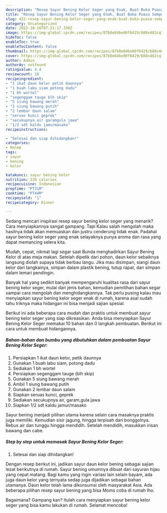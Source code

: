 ```yaml
---
description: "Resep Sayur Bening Kelor Seger yang Enak, Buat Buka Puasa Sempurna"
title: "Resep Sayur Bening Kelor Seger yang Enak, Buat Buka Puasa Sempurna"
slug: 422-resep-sayur-bening-kelor-seger-yang-enak-buat-buka-puasa-sempurna
category: Uncategorized
date: 2022-10-16T07:21:17.338Z
image: https://img-global.cpcdn.com/recipes/87b8e84be00f6429/680x482cq70/sayur-bening-kelor-seger-foto-resep-utama.jpg
hideToc: false
enableToc: true
enableTocContent: false
thumbnail: https://img-global.cpcdn.com/recipes/87b8e84be00f6429/680x482cq70/sayur-bening-kelor-seger-foto-resep-utama.jpg
cover: https://img-global.cpcdn.com/recipes/87b8e84be00f6429/680x482cq70/sayur-bening-kelor-seger-foto-resep-utama.jpg
author: Admin
authorAv: notfound
ratingvalue: 4.4
reviewcount: 10
recipeingredient:
- "1 ikat daun kelor petik daunnya"
- "1 buah labu siam potong dadu"
- "1 bh wortel"
- "segenggam tauge blh skip"
- "5 siung bawang merah"
- "1 siung bawang putih"
- "2 lembar daun salam"
- "seruas kunci geprek"
- "secukupnya air garamgula jawa"
- "1/2 sdt kaldu jamurmasako"
recipeinstructions:

- "Selesai dan siap dihidangkan!"
categories:
- Resep
tags:
- sayur
- bening
- kelor

katakunci: sayur bening kelor 
nutrition: 220 calories
recipecuisine: Indonesian
preptime: "PT31M"
cooktime: "PT44M"
recipeyield: "1"
recipecategory: Dinner

---
```



Sedang mencari inspirasi resep sayur bening kelor seger yang menarik? Cara menyiapkannya sangat gampang. Tapi Kalau salah mengolah maka hasilnya tidak akan memuaskan dan justru cenderung tidak enak. Padahal sayur bening kelor seger yang enak selayaknya punya aroma dan rasa yang dapat memancing selera kita.


Mudah, cepat, nikmat lagi segar saat Bunda menghadirkan Sayur Bening Kelor di atas meja makan. Setelah dipetik dari pohon, daun kelor sebaiknya langsung diolah supaya tidak berbau langu. Jika mau disimpan, siangi daun kelor dari tangkainya, simpan dalam plastik bening, tutup rapat, dan simpan dalam lemari pendingin.

Banyak hal yang sedikit banyak mempengaruhi kualitas rasa dari sayur bening kelor seger, mulai dari jenis bahan, kemudian pemilihan bahan segar sampai cara mengolah dan menghidangkannya. Tak perlu pusing kalau mau menyiapkan sayur bening kelor seger enak di rumah, karena asal sudah tahu triknya maka hidangan ini bisa menjadi sajian spesial.


Berikut ini ada beberapa cara mudah dan praktis untuk membuat sayur bening kelor seger yang siap dikreasikan. Anda bisa menyiapkan Sayur Bening Kelor Seger memakai 10 bahan dan 0 langkah pembuatan. Berikut ini cara untuk membuat hidangannya.

<!--inarticleads1-->

##### Bahan-bahan dan bumbu yang dibutuhkan dalam pembuatan Sayur Bening Kelor Seger:

1. Persiapkan 1 ikat daun kelor, petik daunnya
1. Gunakan 1 buah labu siam, potong dadu
1. Sediakan 1 bh wortel
1. Persiapkan segenggam tauge (blh skip)
1. Gunakan 5 siung bawang merah
1. Ambil 1 siung bawang putih
1. Gunakan 2 lembar daun salam
1. Siapkan seruas kunci, geprek
1. Sediakan secukupnya air, garam,gula jawa
1. Siapkan 1/2 sdt kaldu jamur/masako


Sayur bening menjadi pilihan utama karena selain cara masaknya praktis juga memiliki. Kemudian sisir jagung, hingga terpisah dari bonggolnya. Rebus air dan tunggu hingga mendidih. Setelah mendidih, masukkan irisan bawang dan cabe. 

<!--inarticleads2-->

##### Step by step untuk memasak Sayur Bening Kelor Seger:


1. Selesai dan siap dihidangkan!

Dengan resep berikut ini, jadikan sayur daun kelor bening sebagai sajian lezat berikutnya di rumah. Sayur bening umumnya dibuat dari sayuran hijau yang cepat matang. Bagi kamu yang ingin variasi lain selain bayam, ada juga daun kelor yang ternyata sedap juga dijadikan sebagai bahan utamanya. Daun kelor telah lama dikonsumsi oleh masyarakat Asia. Ada beberapa pilihan resep sayur bening yang bisa Moms coba di rumah lho. 

Bagaimana? Gampang kan? Itulah cara menyiapkan sayur bening kelor seger yang bisa kamu lakukan di rumah. Selamat mencoba!

